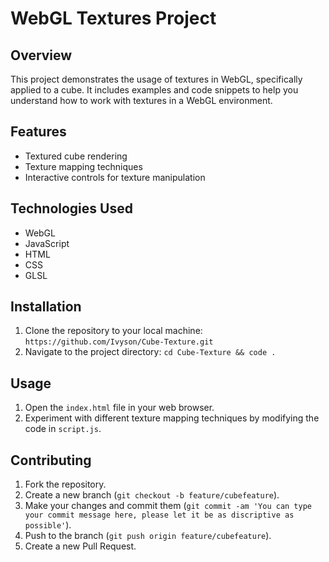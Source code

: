 # WebGL Textures Project

## Overview
This project demonstrates the usage of textures in WebGL, specifically applied to a cube. It includes examples and code snippets to help you understand how to work with textures in a WebGL environment.

## Features
- Textured cube rendering
- Texture mapping techniques
- Interactive controls for texture manipulation

## Technologies Used
- WebGL
- JavaScript
- HTML
- CSS
- GLSL

## Installation
1. Clone the repository to your local machine: `https://github.com/Ivyson/Cube-Texture.git`
2.  Navigate to the project directory: `cd Cube-Texture && code .`

## Usage
1. Open the `index.html` file in your web browser.
2. Experiment with different texture mapping techniques by modifying the code in `script.js`.

## Contributing
1. Fork the repository.
2. Create a new branch (`git checkout -b feature/cubefeature`).
3. Make your changes and commit them (`git commit -am 'You can type your commit message here, please let it be as discriptive as possible'`).
4. Push to the branch (`git push origin feature/cubefeature`).
5. Create a new Pull Request.
